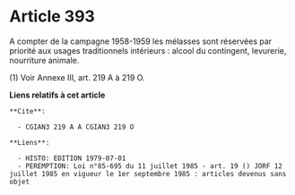 # Article 393

A compter de la campagne 1958-1959 les mélasses sont réservées par priorité aux usages traditionnels intérieurs : alcool du
contingent, levurerie, nourriture animale.

(1) Voir Annexe III, art. 219 A à 219 O.

**Liens relatifs à cet article**

	**Cite**:

	  - CGIAN3 219 A A CGIAN3 219 O

	**Liens**:

	  - HISTO: EDITION 1979-07-01
	  - PEREMPTION: Loi n°85-695 du 11 juillet 1985 - art. 19 () JORF 12 juillet 1985 en vigueur le 1er septembre 1985 : articles devenus sans objet
